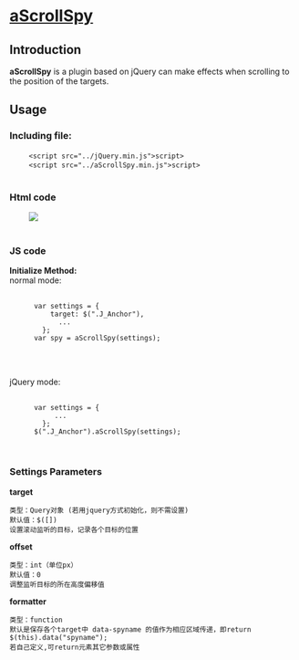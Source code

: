 # <a href="http://aaronssky.duapp.com/aScrollSpy/">aScrollSpy</a>

<h2>Introduction</h2>
<p><strong>aScrollSpy</strong> is a plugin based on jQuery can make effects when scrolling to the position of the targets.</p>

<h2>Usage</h2>
<h3>Including file:</h3>
<div class='highlight highlight-html'>
  <pre>
    <code><<span class="pl-ent">script</span> <span class="pl-e">src</span>=<span class="pl-s"><span class="pl-pds">"</span>../jQuery.min.js<span class="pl-pds">"</span></span>></<span class="pl-ent">script</span>></code>
    <code><<span class="pl-ent">script</span> <span class="pl-e">src</span>=<span class="pl-s"><span class="pl-pds">"</span>../aScrollSpy.min.js<span class="pl-pds">"</span></span>></<span class="pl-ent">script</span>></code>
  </pre>
</div>
<h3>Html code</h3>
<pre>
    <img src="http://pic.chukou1.com/0/0_35df70.png">
  </pre>
<h3>JS code</h3>
<strong>Initialize Method:</strong>
<Br>
normal mode:
<pre>
    <code>
      var settings = {
          target: $(".J_Anchor"),
            ...
        };
      var spy = aScrollSpy(settings);
    </code>
  </pre>
  <br>
  jQuery mode:
  <pre>
    <code>
      var settings = {
           ...
        };
      $(".J_Anchor").aScrollSpy(settings);
    </code>
  </pre>
<h3>Settings Parameters</h3>
<p><strong>target</strong></p>
<pre><code>类型：Query对象 (若用jquery方式初始化，则不需设置)
默认值：$([])
设置滚动监听的目标，记录各个目标的位置</code>
</pre>

<strong>offset</strong>
<pre><code>类型：int（单位px）
默认值：0
调整监听目标的所在高度偏移值</code>
</pre>

<strong>formatter</strong>
<pre><code>类型：function
默认是保存各个target中 data-spyname 的值作为相应区域传递，即return $(this).data("spyname");
若自己定义,可return元素其它参数或属性</code>
</pre>

